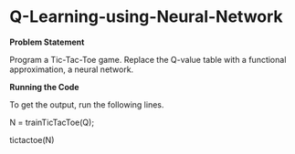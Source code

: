# Q-Learning-using-Neural-Network

**Problem Statement**

Program a Tic-Tac-Toe game. Replace the Q-value table with a functional approximation, a neural network.

**Running the Code**

To get the output, run the following lines.

N = trainTicTacToe(Q);

tictactoe(N)
